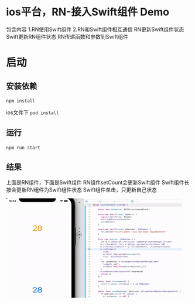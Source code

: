 # ios平台，RN-接入Swift组件 Demo

包含内容
1.RN使用Swift组件
2.RN和Swift组件相互通信
RN更新Swift组件状态
Swift更新RN组件状态
RN传递函数和参数到Swift组件

# 启动

## 安装依赖
`npm install`

ios文件下 `pod install`

## 运行
`npm run start`

## 结果
上面是RN组件，下面是Swift组件
RN组件setCount会更新Swift组件
Swift组件长按会更新RN组件为Swift组件状态
Swift组件单击，只更新自己状态

![](./result.gif)